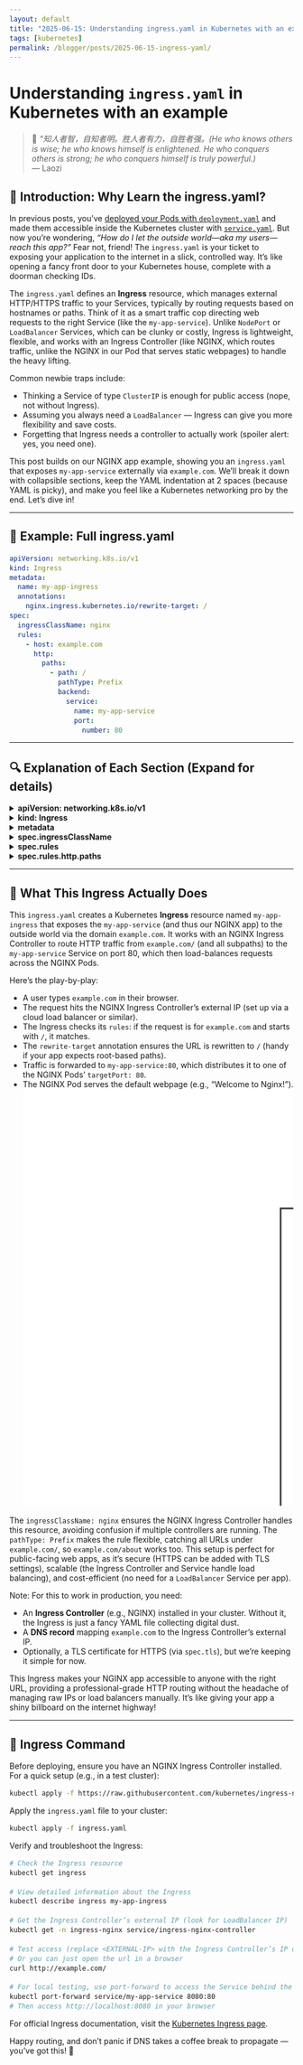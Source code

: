 ```yaml
---
layout: default
title: "2025-06-15: Understanding ingress.yaml in Kubernetes with an example"
tags: [kubernetes]
permalink: /blogger/posts/2025-06-15-ingress-yaml/
---
```


# Understanding `ingress.yaml` in Kubernetes with an example
> 💬 *“知人者智，自知者明。胜人者有力，自胜者强。(He who knows others is wise; he who knows himself is enlightened. He who conquers others is strong; he who conquers himself is truly powerful.)*  
> — Laozi

## 🧠 Introduction: Why Learn the ingress.yaml?

 In previous posts, you’ve [deployed your Pods with `deployment.yaml`](https://wang-engineer.github.io/blogger/posts/2025-06-07-deployment-yaml/) and made them accessible inside the Kubernetes cluster with [`service.yaml`](https://wang-engineer.github.io/blogger/posts/2025-06-10-service-yaml/). But now you’re wondering, *“How do I let the outside world—aka my users—reach this app?”* Fear not, friend! The `ingress.yaml` is your ticket to exposing your application to the internet in a slick, controlled way. It’s like opening a fancy front door to your Kubernetes house, complete with a doorman checking IDs.

The `ingress.yaml` defines an **Ingress** resource, which manages external HTTP/HTTPS traffic to your Services, typically by routing requests based on hostnames or paths. Think of it as a smart traffic cop directing web requests to the right Service (like the `my-app-service`). Unlike `NodePort` or `LoadBalancer` Services, which can be clunky or costly, Ingress is lightweight, flexible, and works with an Ingress Controller (like NGINX, which routes traffic, unlike the NGINX in our Pod that serves static webpages) to handle the heavy lifting.

Common newbie traps include:
- Thinking a Service of type `ClusterIP` is enough for public access (nope, not without Ingress).
- Assuming you always need a `LoadBalancer` — Ingress can give you more flexibility and save costs.
- Forgetting that Ingress needs a controller to actually work (spoiler alert: yes, you need one).

This post builds on our NGINX app example, showing you an `ingress.yaml` that exposes `my-app-service` externally via `example.com`. We’ll break it down with collapsible sections, keep the YAML indentation at 2 spaces (because YAML is picky), and make you feel like a Kubernetes networking pro by the end. Let’s dive in!

---

## 📄 Example: Full ingress.yaml

```yaml
apiVersion: networking.k8s.io/v1
kind: Ingress
metadata:
  name: my-app-ingress
  annotations:
    nginx.ingress.kubernetes.io/rewrite-target: /
spec:
  ingressClassName: nginx
  rules:
    - host: example.com
      http:
        paths:
          - path: /
            pathType: Prefix
            backend:
              service:
                name: my-app-service
                port:
                  number: 80
```

---

## 🔍 Explanation of Each Section (Expand for details)

<details>
<summary><strong>apiVersion: networking.k8s.io/v1</strong></summary>
<ul>
  <li>Specifies the API version for the Ingress resource.</li>
  <li>`networking.k8s.io/v1` is the stable API for Ingress since Kubernetes 1.19, replacing older `extensions/v1beta1`.</li>
  <li>Ensures compatibility with modern Kubernetes clusters.</li>
</ul>
</details>

<details>
<summary><strong>kind: Ingress</strong></summary>
<ul>
  <li>Declares this YAML as an Ingress resource.</li>
  <li>Ingress manages external HTTP/HTTPS traffic, routing it to Services based on rules like hostnames or paths.</li>
  <li>Requires an Ingress Controller (e.g., NGINX, Traefik) to process these rules.</li>
</ul>
</details>

<details>
<summary><strong>metadata</strong></summary>
<ul>
  <li>`name: my-app-ingress`: The unique name of the Ingress object within the namespace.</li>
  <li>`annotations`: Optional key-value pairs for configuring the Ingress Controller.</li>
  <li>`nginx.ingress.kubernetes.io/rewrite-target: /`: Tells the NGINX Ingress Controller to rewrite incoming URLs to `/`, useful for routing (e.g., stripping prefixes). Adjust based on your app’s needs.</li>
</ul>
</details>

<details>
<summary><strong>spec.ingressClassName</strong></summary>
<ul>
  <li>`ingressClassName: nginx`: Specifies which Ingress Controller should handle this Ingress.</li>
  <li>Matches the name of an `IngressClass` resource, ensuring the NGINX Ingress Controller (not another like Traefik) processes this.</li>
  <li>Think of it as telling Kubernetes, “Hey, NGINX, this one’s for you!”</li>
</ul>
</details>

<details>
<summary><strong>spec.rules</strong></summary>
<ul>
  <li>Defines routing rules for incoming HTTP traffic.</li>
  <li>`host: example.com`: Routes requests for `example.com` to the specified Service.</li>
  <li>If no `host` is set, the rule applies to all incoming requests (less secure, so use with caution).</li>
  <li>Multiple rules can handle different domains (e.g., `api.example.com`, `app.example.com`).</li>
</ul>
</details>

<details>
<summary><strong>spec.rules.http.paths</strong></summary>
<ul>
  <li>Specifies URL path-based routing for the given host.</li>
  <li>`path: /`: Matches requests starting with `/` (e.g., `example.com/`, `example.com/home`).</li>
  <li>`pathType: Prefix`: Indicates the path is a prefix match, so `/` catches all subpaths unless overridden by more specific rules.</li>
  <li>Other `pathType` options include `Exact` (exact URL match) or `ImplementationSpecific` (controller-dependent).</li>
  <li>`backend.service`: Routes matching requests to a Service.</li>
  <li>`name: my-app-service`: Targets the Service from our previous post.</li>
  <li>`port.number: 80`: Sends traffic to port 80 of `my-app-service`, matching its `port` field.</li>
</ul>
</details>

---

## 🧾 What This Ingress Actually Does

This `ingress.yaml` creates a Kubernetes **Ingress** resource named `my-app-ingress` that exposes the `my-app-service` (and thus our NGINX app) to the outside world via the domain `example.com`. It works with an NGINX Ingress Controller to route HTTP traffic from `example.com/` (and all subpaths) to the `my-app-service` Service on port 80, which then load-balances requests across the NGINX Pods.

Here’s the play-by-play:
- A user types `example.com` in their browser.
- The request hits the NGINX Ingress Controller’s external IP (set up via a cloud load balancer or similar).
- The Ingress checks its `rules`: if the request is for `example.com` and starts with `/`, it matches.
- The `rewrite-target` annotation ensures the URL is rewritten to `/` (handy if your app expects root-based paths).
- Traffic is forwarded to `my-app-service:80`, which distributes it to one of the NGINX Pods’ `targetPort: 80`.
- The NGINX Pod serves the default webpage (e.g., “Welcome to Nginx!”).
![Workflow Diagram](../images/ingress-service.svg)

The `ingressClassName: nginx` ensures the NGINX Ingress Controller handles this resource, avoiding confusion if multiple controllers are running. The `pathType: Prefix` makes the rule flexible, catching all URLs under `example.com/`, so `example.com/about` works too. This setup is perfect for public-facing web apps, as it’s secure (HTTPS can be added with TLS settings), scalable (the Ingress Controller and Service handle load balancing), and cost-efficient (no need for a `LoadBalancer` Service per app).

Note: For this to work in production, you need:
- An **Ingress Controller** (e.g., NGINX) installed in your cluster. Without it, the Ingress is just a fancy YAML file collecting digital dust.
- A **DNS record** mapping `example.com` to the Ingress Controller’s external IP.
- Optionally, a TLS certificate for HTTPS (via `spec.tls`), but we’re keeping it simple for now.

This Ingress makes your NGINX app accessible to anyone with the right URL, providing a professional-grade HTTP routing without the headache of managing raw IPs or load balancers manually. It’s like giving your app a shiny billboard on the internet highway!

---

## 🚀 Ingress Command

Before deploying, ensure you have an NGINX Ingress Controller installed. For a quick setup (e.g., in a test cluster):
```bash
kubectl apply -f https://raw.githubusercontent.com/kubernetes/ingress-nginx/main/deploy/static/provider/cloud/deploy.yaml
```

Apply the `ingress.yaml` file to your cluster:

```bash
kubectl apply -f ingress.yaml
```

Verify and troubleshoot the Ingress:

```bash
# Check the Ingress resource
kubectl get ingress

# View detailed information about the Ingress
kubectl describe ingress my-app-ingress

# Get the Ingress Controller’s external IP (look for LoadBalancer IP)
kubectl get -n ingress-nginx service/ingress-nginx-controller

# Test access (replace <EXTERNAL-IP> with the Ingress Controller’s IP or your domain)
# Or you can just open the url in a browser
curl http://example.com/

# For local testing, use port-forward to access the Service behind the Ingress
kubectl port-forward service/my-app-service 8080:80
# Then access http://localhost:8080 in your browser
```

For official Ingress documentation, visit the [Kubernetes Ingress page](https://kubernetes.io/docs/concepts/services-networking/ingress/).

Happy routing, and don’t panic if DNS takes a coffee break to propagate — you’ve got this! 🎉